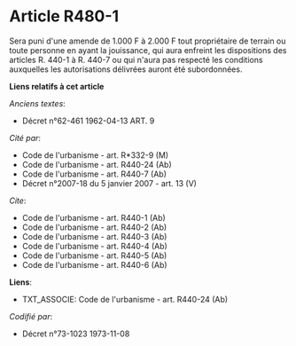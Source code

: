 # Article R480-1

Sera puni d'une amende de 1.000 F à 2.000 F tout propriétaire de terrain ou toute personne en ayant la jouissance, qui aura
enfreint les dispositions des articles R. 440-1 à R. 440-7 ou qui n'aura pas respecté les conditions auxquelles les
autorisations délivrées auront été subordonnées.

**Liens relatifs à cet article**

_Anciens textes_:

  - Décret n°62-461 1962-04-13 ART. 9

_Cité par_:

  - Code de l'urbanisme - art. R*332-9 (M)
  - Code de l'urbanisme - art. R440-24 (Ab)
  - Code de l'urbanisme - art. R440-7 (Ab)
  - Décret n°2007-18 du 5 janvier 2007 - art. 13 (V)

_Cite_:

  - Code de l'urbanisme - art. R440-1 (Ab)
  - Code de l'urbanisme - art. R440-2 (Ab)
  - Code de l'urbanisme - art. R440-3 (Ab)
  - Code de l'urbanisme - art. R440-4 (Ab)
  - Code de l'urbanisme - art. R440-5 (Ab)
  - Code de l'urbanisme - art. R440-6 (Ab)

**Liens**:

  - TXT_ASSOCIE: Code de l'urbanisme - art. R440-24 (Ab)

_Codifié par_:

  - Décret n°73-1023 1973-11-08
